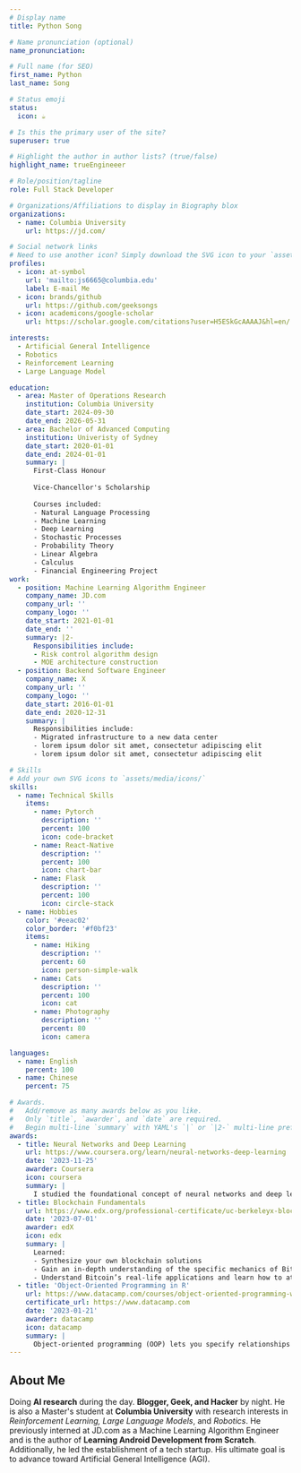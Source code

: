 ```yaml
---
# Display name
title: Python Song

# Name pronunciation (optional)
name_pronunciation:

# Full name (for SEO)
first_name: Python
last_name: Song

# Status emoji
status:
  icon: ☕️

# Is this the primary user of the site?
superuser: true

# Highlight the author in author lists? (true/false)
highlight_name: trueEngineeer

# Role/position/tagline
role: Full Stack Developer

# Organizations/Affiliations to display in Biography blox
organizations:
  - name: Columbia University
    url: https://jd.com/

# Social network links
# Need to use another icon? Simply download the SVG icon to your `assets/media/icons/` folder.
profiles:
  - icon: at-symbol
    url: 'mailto:js6665@columbia.edu'
    label: E-mail Me
  - icon: brands/github
    url: https://github.com/geeksongs
  - icon: academicons/google-scholar
    url: https://scholar.google.com/citations?user=H5ESkGcAAAAJ&hl=en/

interests:
  - Artificial General Intelligence
  - Robotics
  - Reinforcement Learning
  - Large Language Model

education:
  - area: Master of Operations Research
    institution: Columbia University
    date_start: 2024-09-30
    date_end: 2026-05-31
  - area: Bachelor of Advanced Computing
    institution: Univeristy of Sydney
    date_start: 2020-01-01
    date_end: 2024-01-01
    summary: |
      First-Class Honour  
      
      Vice-Chancellor's Scholarship
      
      Courses included:
      - Natural Language Processing
      - Machine Learning
      - Deep Learning
      - Stochastic Processes
      - Probability Theory
      - Linear Algebra
      - Calculus
      - Financial Engineering Project
work:
  - position: Machine Learning Algorithm Engineer
    company_name: JD.com
    company_url: ''
    company_logo: ''
    date_start: 2021-01-01
    date_end: ''
    summary: |2-
      Responsibilities include:
      - Risk control algorithm design
      - MOE architecture construction
  - position: Backend Software Engineer
    company_name: X
    company_url: ''
    company_logo: ''
    date_start: 2016-01-01
    date_end: 2020-12-31
    summary: |
      Responsibilities include:
      - Migrated infrastructure to a new data center
      - lorem ipsum dolor sit amet, consectetur adipiscing elit
      - lorem ipsum dolor sit amet, consectetur adipiscing elit

# Skills
# Add your own SVG icons to `assets/media/icons/`
skills:
  - name: Technical Skills
    items:
      - name: Pytorch
        description: ''
        percent: 100
        icon: code-bracket
      - name: React-Native
        description: ''
        percent: 100
        icon: chart-bar
      - name: Flask
        description: ''
        percent: 100
        icon: circle-stack
  - name: Hobbies
    color: '#eeac02'
    color_border: '#f0bf23'
    items:
      - name: Hiking
        description: ''
        percent: 60
        icon: person-simple-walk
      - name: Cats
        description: ''
        percent: 100
        icon: cat
      - name: Photography
        description: ''
        percent: 80
        icon: camera

languages:
  - name: English
    percent: 100
  - name: Chinese
    percent: 75

# Awards.
#   Add/remove as many awards below as you like.
#   Only `title`, `awarder`, and `date` are required.
#   Begin multi-line `summary` with YAML's `|` or `|2-` multi-line prefix and indent 2 spaces below.
awards:
  - title: Neural Networks and Deep Learning
    url: https://www.coursera.org/learn/neural-networks-deep-learning
    date: '2023-11-25'
    awarder: Coursera
    icon: coursera
    summary: |
      I studied the foundational concept of neural networks and deep learning. By the end, I was familiar with the significant technological trends driving the rise of deep learning; build, train, and apply fully connected deep neural networks; implement efficient (vectorized) neural networks; identify key parameters in a neural network’s architecture; and apply deep learning to your own applications.
  - title: Blockchain Fundamentals
    url: https://www.edx.org/professional-certificate/uc-berkeleyx-blockchain-fundamentals
    date: '2023-07-01'
    awarder: edX
    icon: edx
    summary: |
      Learned:
      - Synthesize your own blockchain solutions
      - Gain an in-depth understanding of the specific mechanics of Bitcoin
      - Understand Bitcoin’s real-life applications and learn how to attack and destroy Bitcoin, Ethereum, smart contracts and Dapps, and alternatives to Bitcoin’s Proof-of-Work consensus algorithm
  - title: 'Object-Oriented Programming in R'
    url: https://www.datacamp.com/courses/object-oriented-programming-with-s3-and-r6-in-r
    certificate_url: https://www.datacamp.com
    date: '2023-01-21'
    awarder: datacamp
    icon: datacamp
    summary: |
      Object-oriented programming (OOP) lets you specify relationships between functions and the objects that they can act on, helping you manage complexity in your code. This is an intermediate level course, providing an introduction to OOP, using the S3 and R6 systems. S3 is a great day-to-day R programming tool that simplifies some of the functions that you write. R6 is especially useful for industry-specific analyses, working with web APIs, and building GUIs.
---
```


## About Me

Doing **AI research** during the day. **Blogger, Geek, and Hacker** by night. He is also a Master's student at **Columbia University** with research interests in *Reinforcement Learning, Large Language Models*, and *Robotics*. He previously interned at JD.com as a Machine Learning Algorithm Engineer and is the author of **Learning Android Development from Scratch**. Additionally, he led the establishment of a tech startup. His ultimate goal is to advance toward Artificial General Intelligence (AGI). 